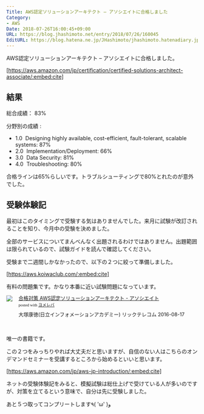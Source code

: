 ```yaml
---
Title: AWS認定ソリューションアーキテクト – アソシエイトに合格しました
Category:
- AWS
Date: 2018-07-26T16:00:45+09:00
URL: https://blog.jhashimoto.net/entry/2018/07/26/160045
EditURL: https://blog.hatena.ne.jp/JHashimoto/jhashimoto.hatenadiary.jp/atom/entry/10257846132604760809
---
```


AWS認定ソリューションアーキテクト – アソシエイトに合格しました。

<!-- more -->

[https://aws.amazon.com/jp/certification/certified-solutions-architect-associate/:embed:cite]

## 結果
総合成績： 83%

分野別の成績 :

* 1.0  Designing highly available, cost-efficient, fault-tolerant, scalable systems: 87%
* 2.0  Implementation/Deployment: 66%
* 3.0  Data Security: 81%
* 4.0  Troubleshooting: 80%

合格ラインは65%らしいです。トラブルシューティングで80%とれたのが意外でした。

## 受験体験記
最初はこのタイミングで受験する気はありませんでした。来月に試験が改訂されることを知り、今月中の受験を決めました。

全部のサービスについてまんべんなく出題されるわけではありません。出題範囲は限られているので、試験ガイドを読んで確認してください。

受験まで二週間しかなかったので、以下の２つに絞って準備しました。

[https://aws.koiwaclub.com/:embed:cite]

有料の問題集です。かなり本番に近い試験問題になっています。

<div class="booklink-box" style="text-align:left;padding-bottom:20px;font-size:small;zoom: 1;overflow: hidden;"><div class="booklink-image" style="float:left;margin:0 15px 10px 0;"><a href="//af.moshimo.com/af/c/click?a_id=119718&p_id=170&pc_id=185&pl_id=4062&s_v=b5Rz2P0601xu&url=http%3A%2F%2Fwww.amazon.co.jp%2Fexec%2Fobidos%2FASIN%2F486594043X" target="_blank" ><img src="https://images-fe.ssl-images-amazon.com/images/I/51uTIvkpfiL._SL160_.jpg" style="border: none;" /></a><img src="//i.moshimo.com/af/i/impression?a_id=119718&p_id=170&pc_id=185&pl_id=4062" width="1" height="1" style="border:none;"></div><div class="booklink-info" style="line-height:120%;zoom: 1;overflow: hidden;"><div class="booklink-name" style="margin-bottom:10px;line-height:120%"><a href="//af.moshimo.com/af/c/click?a_id=119718&p_id=170&pc_id=185&pl_id=4062&s_v=b5Rz2P0601xu&url=http%3A%2F%2Fwww.amazon.co.jp%2Fexec%2Fobidos%2FASIN%2F486594043X" target="_blank" >合格対策 AWS認定ソリューションアーキテクト - アソシエイト</a><img src="//i.moshimo.com/af/i/impression?a_id=119718&p_id=170&pc_id=185&pl_id=4062" width="1" height="1" style="border:none;"><div class="booklink-powered-date" style="font-size:8pt;margin-top:5px;font-family:verdana;line-height:120%">posted with <a href="https://yomereba.com" rel="nofollow" target="_blank">ヨメレバ</a></div></div><div class="booklink-detail" style="margin-bottom:5px;">大塚康徳(日立インフォメーションアカデミー) リックテレコム 2016-08-17    </div><div class="booklink-link2" style="margin-top:10px;">                                          	  	  	  	  	</div></div><div class="booklink-footer" style="clear: left"></div></div>

唯一の書籍です。

この２つをみっちりやれば大丈夫だと思いますが、自信のない人はこちらのオンデマンドセミナーを受講するところから始めるといいと思います。

[https://aws.amazon.com/jp/aws-jp-introduction/:embed:cite]

ネットの受験体験記をみると、模擬試験は総仕上げで受けている人が多いのですが、対策を立てるという意味で、自分は先に受験しました。

あと５つ取ってコンプリートします٩( 'ω' )و 
